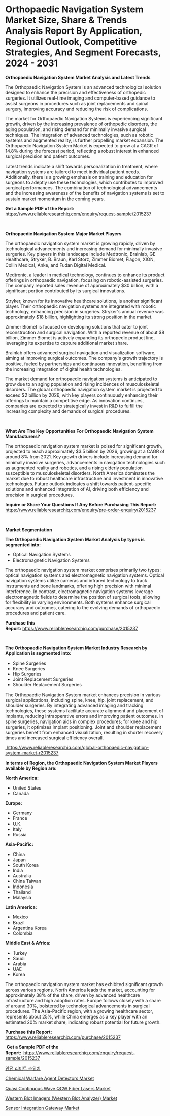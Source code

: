 <p><h1>Orthopaedic Navigation System Market Size, Share & Trends Analysis Report By Application, Regional Outlook, Competitive Strategies, And Segment Forecasts, 2024 - 2031</h1></p><p><strong>Orthopaedic Navigation System Market Analysis and Latest Trends</strong></p>
<p><p>The Orthopaedic Navigation System is an advanced technological solution designed to enhance the precision and effectiveness of orthopedic surgeries. It utilizes real-time imaging and computer-based guidance to assist surgeons in procedures such as joint replacements and spinal surgery, improving accuracy and reducing the risk of complications.</p><p>The market for Orthopaedic Navigation Systems is experiencing significant growth, driven by the increasing prevalence of orthopedic disorders, the aging population, and rising demand for minimally invasive surgical techniques. The integration of advanced technologies, such as robotic systems and augmented reality, is further propelling market expansion. The Orthopaedic Navigation System Market is expected to grow at a CAGR of 14.8% during the forecast period, reflecting a robust interest in enhanced surgical precision and patient outcomes.</p><p>Latest trends indicate a shift towards personalization in treatment, where navigation systems are tailored to meet individual patient needs. Additionally, there is a growing emphasis on training and education for surgeons to adeptly use these technologies, which contributes to improved surgical performances. The combination of technological advancements and the increasing awareness of the benefits of navigation systems is set to sustain market momentum in the coming years.</p></p>
<p><strong>Get a Sample PDF of the Report:&nbsp;</strong> <a href="https://www.reliableresearchiq.com/enquiry/request-sample/2015237?utm_campaign=99&utm_medium=2&utm_source=Github&utm_content=ia&utm_term=27102024&utm_id=orthopaedic-navigation-system">https://www.reliableresearchiq.com/enquiry/request-sample/2015237</a></p>
<p>&nbsp;</p>
<p><strong>Orthopaedic Navigation System Major Market Players</strong></p>
<p><p>The orthopaedic navigation system market is growing rapidly, driven by technological advancements and increasing demand for minimally invasive surgeries. Key players in this landscape include Medtronic, Brainlab, GE Healthcare, Stryker, B. Braun, Karl Storz, Zimmer Biomet, Fiagon, XION, Collin Medical, Anke, and Fudan Digital Medical.</p><p>Medtronic, a leader in medical technology, continues to enhance its product offerings in orthopaedic navigation, focusing on robotic-assisted surgeries. The company reported sales revenue of approximately $30 billion, with a significant portion contributed by its surgical innovations.</p><p>Stryker, known for its innovative healthcare solutions, is another significant player. Their orthopaedic navigation systems are integrated with robotic technology, enhancing precision in surgeries. Stryker's annual revenue was approximately $18 billion, highlighting its strong position in the market.</p><p>Zimmer Biomet is focused on developing solutions that cater to joint reconstruction and surgical navigation. With a reported revenue of about $8 billion, Zimmer Biomet is actively expanding its orthopedic product line, leveraging its expertise to capture additional market share.</p><p>Brainlab offers advanced surgical navigation and visualization software, aiming at improving surgical outcomes. The company's growth trajectory is positive, fueled by partnerships and continuous innovation, benefiting from the increasing integration of digital health technologies.</p><p>The market demand for orthopaedic navigation systems is anticipated to grow due to an aging population and rising incidences of musculoskeletal disorders. The global orthopaedic navigation system market is projected to exceed $2 billion by 2026, with key players continuously enhancing their offerings to maintain a competitive edge. As innovation continues, companies are expected to strategically invest in R&D to fulfill the increasing complexity and demands of surgical procedures.</p></p>
<p>&nbsp;</p>
<p><strong>What Are The Key Opportunities For Orthopaedic Navigation System Manufacturers?</strong></p>
<p><p>The orthopaedic navigation system market is poised for significant growth, projected to reach approximately $3.5 billion by 2026, growing at a CAGR of around 8% from 2021. Key growth drivers include increasing demand for minimally invasive surgeries, advancements in navigation technologies such as augmented reality and robotics, and a rising elderly population susceptible to musculoskeletal disorders. North America dominates the market due to robust healthcare infrastructure and investment in innovative technologies. Future outlook indicates a shift towards patient-specific solutions and enhanced integration of AI, driving both efficiency and precision in surgical procedures.</p></p>
<p><strong>Inquire or Share Your Questions If Any Before Purchasing This Report:</strong> <a href="https://www.reliableresearchiq.com/enquiry/pre-order-enquiry/2015237?utm_campaign=99&utm_medium=2&utm_source=Github&utm_content=ia&utm_term=27102024&utm_id=orthopaedic-navigation-system">https://www.reliableresearchiq.com/enquiry/pre-order-enquiry/2015237</a></p>
<p>&nbsp;</p>
<p><strong>Market Segmentation</strong></p>
<p><strong>The Orthopaedic Navigation System Market Analysis by types is segmented into:</strong></p>
<p><ul><li>Optical Navigation Systems</li><li>Electromagnetic Navigation Systems</li></ul></p>
<p><p>The orthopaedic navigation system market comprises primarily two types: optical navigation systems and electromagnetic navigation systems. Optical navigation systems utilize cameras and infrared technology to track instruments and bone landmarks, offering high precision with minimal interference. In contrast, electromagnetic navigation systems leverage electromagnetic fields to determine the position of surgical tools, allowing for flexibility in varying environments. Both systems enhance surgical accuracy and outcomes, catering to the evolving demands of orthopaedic procedures and patient care.</p></p>
<p><strong>Purchase this Report:&nbsp;</strong><a href="https://www.reliableresearchiq.com/purchase/2015237?utm_campaign=99&utm_medium=2&utm_source=Github&utm_content=ia&utm_term=27102024&utm_id=orthopaedic-navigation-system">https://www.reliableresearchiq.com/purchase/2015237</a></p>
<p>&nbsp;</p>
<p><strong>The Orthopaedic Navigation System Market Industry Research by Application is segmented into:</strong></p>
<p><ul><li>Spine Surgeries</li><li>Knee Surgeries</li><li>Hip Surgeries</li><li>Joint Replacement Surgeries</li><li>Shoulder Replacement Surgeries</li></ul></p>
<p><p>The Orthopaedic Navigation System market enhances precision in various surgical applications, including spine, knee, hip, joint replacement, and shoulder surgeries. By integrating advanced imaging and tracking technologies, these systems facilitate accurate alignment and placement of implants, reducing intraoperative errors and improving patient outcomes. In spine surgeries, navigation aids in complex procedures; for knee and hip surgeries, it optimizes implant positioning. Joint and shoulder replacement surgeries benefit from enhanced visualization, resulting in shorter recovery times and increased surgical efficiency overall.</p></p>
<p><a href="https://www.reliableresearchiq.com/global-orthopaedic-navigation-system-market-r2015237?utm_campaign=99&utm_medium=2&utm_source=Github&utm_content=ia&utm_term=27102024&utm_id=orthopaedic-navigation-system">&nbsp;https://www.reliableresearchiq.com/global-orthopaedic-navigation-system-market-r2015237</a></p>
<p><strong>In terms of Region, the Orthopaedic Navigation System Market Players available by Region are:</strong></p>
<p>
    <p> <strong> North America: </strong>
        <ul>
            <li>United States</li>
            <li>Canada</li>
        </ul>
        </p> 
    <p> <strong> Europe: </strong>
        <ul>
            <li>Germany</li>
            <li>France</li>
            <li>U.K.</li>
            <li>Italy</li>
            <li>Russia</li>
        </ul>
        </p> 
    <p> <strong> Asia-Pacific: </strong>
        <ul>
            <li>China</li>
            <li>Japan</li>
            <li>South Korea</li>
            <li>India</li>
            <li>Australia</li>
            <li>China Taiwan</li>
            <li>Indonesia</li>
            <li>Thailand</li>
            <li>Malaysia</li>
        </ul>
        </p> 
    <p> <strong> Latin America: </strong>
        <ul>
            <li>Mexico</li>
            <li>Brazil</li>
            <li>Argentina Korea</li>
            <li>Colombia</li>
        </ul>
        </p> 
    <p> <strong> Middle East & Africa: </strong>
        <ul>
            <li>Turkey</li>
            <li>Saudi</li>
            <li>Arabia</li>
            <li>UAE</li>
            <li>Korea</li>
        </ul>
    </p>
    </p>
<p><p>The orthopaedic navigation system market has exhibited significant growth across various regions. North America leads the market, accounting for approximately 38% of the share, driven by advanced healthcare infrastructure and high adoption rates. Europe follows closely with a share of around 30%, bolstered by technological advancements in surgical procedures. The Asia-Pacific region, with a growing healthcare sector, represents about 25%, while China emerges as a key player with an estimated 20% market share, indicating robust potential for future growth.</p></p>
<p><strong>Purchase this Report: </strong><a href="https://www.reliableresearchiq.com/purchase/2015237?utm_campaign=99&utm_medium=2&utm_source=Github&utm_content=ia&utm_term=27102024&utm_id=orthopaedic-navigation-system">https://www.reliableresearchiq.com/purchase/2015237</a></p>
<p>&nbsp;<strong>Get a Sample PDF of the Report:&nbsp;&nbsp;</strong><a href="https://www.reliableresearchiq.com/enquiry/request-sample/2015237?utm_campaign=99&utm_medium=2&utm_source=Github&utm_content=ia&utm_term=27102024&utm_id=orthopaedic-navigation-system">https://www.reliableresearchiq.com/enquiry/request-sample/2015237</a></p>
<p><strong></strong></p>
<p><p><a href="https://github.com/sougarounis/Market-Research-Report-List-6/blob/main/392480121123.md?utm_campaign=99&utm_medium=2&utm_source=Github&utm_content=ia&utm_term=27102024&utm_id=orthopaedic-navigation-system">안전 리미트 스위치</a></p><p><a href="https://www.linkedin.com/pulse/comprehensive-chemical-warfare-agent-detectors-market-report-segmentation-ad3lf?utm_campaign=99&utm_medium=2&utm_source=Github&utm_content=ia&utm_term=27102024&utm_id=orthopaedic-navigation-system">Chemical Warfare Agent Detectors Market</a></p><p><a href="https://github.com/shebaharrifx/Market-Research-Report-List-1/blob/main/quasi-continuous-wave-qcw-fiber-lasers-market.md?utm_campaign=99&utm_medium=2&utm_source=Github&utm_content=ia&utm_term=27102024&utm_id=orthopaedic-navigation-system">Quasi Continuous Wave QCW Fiber Lasers Market</a></p><p><a href="https://issuu.com/reportprime-2/docs/western-blot-imagers-western-blot-a_67c3585cb5ec5a?utm_campaign=99&utm_medium=2&utm_source=Github&utm_content=ia&utm_term=27102024&utm_id=orthopaedic-navigation-system">Western Blot Imagers (Western Blot Analyzer) Market</a></p><p><a href="https://www.linkedin.com/pulse/sensor-integration-gateway-market-segmentation-applications-types-mmsuf?utm_campaign=99&utm_medium=2&utm_source=Github&utm_content=ia&utm_term=27102024&utm_id=orthopaedic-navigation-system">Sensor Integration Gateway Market</a></p></p>